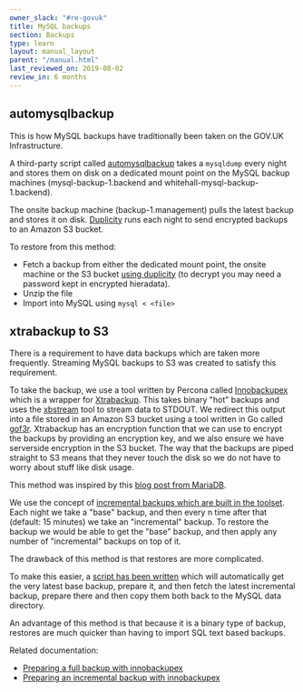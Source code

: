 ```yaml
---
owner_slack: "#re-govuk"
title: MySQL backups
section: Backups
type: learn
layout: manual_layout
parent: "/manual.html"
last_reviewed_on: 2019-08-02
review_in: 6 months
---
```


## automysqlbackup

This is how MySQL backups have traditionally been taken on the GOV.UK Infrastructure.

A third-party script called [automysqlbackup](https://github.com/alphagov/govuk-puppet/blob/master/modules/govuk_mysql/templates/automysqlbackup) takes a `mysqldump` every night and stores them on disk
on a dedicated mount point on the MySQL backup machines (mysql-backup-1.backend and whitehall-mysql-backup-1.backend).

The onsite backup machine (backup-1.management) pulls the latest backup and stores it on disk. [Duplicity](http://duplicity.nongnu.org/)
runs each night to send encrypted backups to an Amazon S3 bucket.

To restore from this method:

 - Fetch a backup from either the dedicated mount point, the onsite machine or the S3 bucket [using duplicity](restore-from-offsite-backups.html) (to decrypt you may need a password kept in encrypted hieradata).
 - Unzip the file
 - Import into MySQL using `mysql < <file>`

## xtrabackup to S3

There is a requirement to have data backups which are taken more frequently. Streaming MySQL backups to S3 was created to satisfy this requirement.

To take the backup, we use a tool written by Percona called [Innobackupex](https://www.percona.com/doc/percona-xtrabackup/2.2/innobackupex/incremental_backups_innobackupex.html)
which is a wrapper for [Xtrabackup](https://www.percona.com/doc/percona-xtrabackup/2.3/index.html). This takes binary
"hot" backups and uses the [xbstream](https://www.percona.com/doc/percona-xtrabackup/2.3/xbstream/xbstream.html) tool to stream data to STDOUT. We redirect this output
into a file stored in an Amazon S3 bucket using a tool written in Go called [gof3r](https://github.com/rlmcpherson/s3gof3r). Xtrabackup has an encryption
function that we can use to encrypt the backups by providing an encryption key, and we also ensure we have serverside encryption in the S3 bucket. The way that
the backups are piped straight to S3 means that they never touch the disk so we do not have to worry about stuff like disk usage.

This method was inspired by this [blog post from MariaDB](https://mariadb.com/blog/streaming-mariadb-backups-cloud).

We use the concept of [incremental backups which are built in the toolset](https://www.percona.com/doc/percona-xtrabackup/2.2/xtrabackup_bin/incremental_backups.html).
Each night we take a "base" backup, and then every n time after that (default: 15 minutes) we take an "incremental" backup. To restore the backup we would be able to get
the "base" backup, and then apply any number of "incremental" backups on top of it.

The drawback of this method is that restores are more complicated.

To make this easier, a [script has been written](https://github.com/alphagov/govuk-puppet/blob/master/modules/govuk_mysql/templates/usr/local/bin/xtrabackup_s3_restore.erb) which will automatically get the very latest base backup, prepare it, and then fetch the latest incremental backup, prepare there and then copy them both back to the MySQL
data directory.

An advantage of this method is that because it is a binary type of backup, restores are much quicker than having to import SQL text based backups.

Related documentation:

- [Preparing a full backup with innobackupex](https://www.percona.com/doc/percona-xtrabackup/2.2/innobackupex/preparing_a_backup_ibk.html)
- [Preparing an incremental backup with innobackupex]( https://www.percona.com/doc/percona-xtrabackup/2.2/innobackupex/incremental_backups_innobackupex.html#preparing-an-incremental-backup-with-innobackupex)
